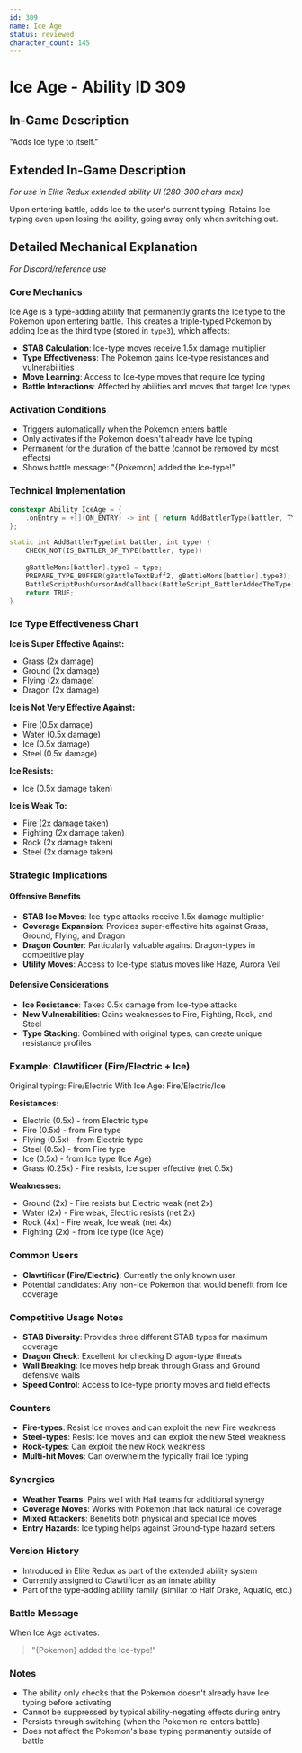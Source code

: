 ```yaml
---
id: 309
name: Ice Age
status: reviewed
character_count: 145
---
```


# Ice Age - Ability ID 309

## In-Game Description
"Adds Ice type to itself."

## Extended In-Game Description
*For use in Elite Redux extended ability UI (280-300 chars max)*

Upon entering battle, adds Ice to the user's current typing. Retains Ice typing even upon losing the ability, going away only when switching out.

## Detailed Mechanical Explanation
*For Discord/reference use*

### Core Mechanics
Ice Age is a type-adding ability that permanently grants the Ice type to the Pokemon upon entering battle. This creates a triple-typed Pokemon by adding Ice as the third type (stored in `type3`), which affects:

- **STAB Calculation**: Ice-type moves receive 1.5x damage multiplier
- **Type Effectiveness**: The Pokemon gains Ice-type resistances and vulnerabilities
- **Move Learning**: Access to Ice-type moves that require Ice typing
- **Battle Interactions**: Affected by abilities and moves that target Ice types

### Activation Conditions
- Triggers automatically when the Pokemon enters battle
- Only activates if the Pokemon doesn't already have Ice typing
- Permanent for the duration of the battle (cannot be removed by most effects)
- Shows battle message: "{Pokemon} added the Ice-type!"

### Technical Implementation
```cpp
constexpr Ability IceAge = {
    .onEntry = +[](ON_ENTRY) -> int { return AddBattlerType(battler, TYPE_ICE); },
};

static int AddBattlerType(int battler, int type) {
    CHECK_NOT(IS_BATTLER_OF_TYPE(battler, type))
    
    gBattleMons[battler].type3 = type;
    PREPARE_TYPE_BUFFER(gBattleTextBuff2, gBattleMons[battler].type3);
    BattleScriptPushCursorAndCallback(BattleScript_BattlerAddedTheType);
    return TRUE;
}
```

### Ice Type Effectiveness Chart
**Ice is Super Effective Against:**
- Grass (2x damage)
- Ground (2x damage) 
- Flying (2x damage)
- Dragon (2x damage)

**Ice is Not Very Effective Against:**
- Fire (0.5x damage)
- Water (0.5x damage)
- Ice (0.5x damage)
- Steel (0.5x damage)

**Ice Resists:**
- Ice (0.5x damage taken)

**Ice is Weak To:**
- Fire (2x damage taken)
- Fighting (2x damage taken)
- Rock (2x damage taken)
- Steel (2x damage taken)

### Strategic Implications

#### Offensive Benefits
- **STAB Ice Moves**: Ice-type attacks receive 1.5x damage multiplier
- **Coverage Expansion**: Provides super-effective hits against Grass, Ground, Flying, and Dragon
- **Dragon Counter**: Particularly valuable against Dragon-types in competitive play
- **Utility Moves**: Access to Ice-type status moves like Haze, Aurora Veil

#### Defensive Considerations
- **Ice Resistance**: Takes 0.5x damage from Ice-type attacks
- **New Vulnerabilities**: Gains weaknesses to Fire, Fighting, Rock, and Steel
- **Type Stacking**: Combined with original types, can create unique resistance profiles

### Example: Clawtificer (Fire/Electric + Ice)
Original typing: Fire/Electric
With Ice Age: Fire/Electric/Ice

**Resistances:**
- Electric (0.5x) - from Electric type
- Fire (0.5x) - from Fire type
- Flying (0.5x) - from Electric type
- Steel (0.5x) - from Fire type
- Ice (0.5x) - from Ice type (Ice Age)
- Grass (0.25x) - Fire resists, Ice super effective (net 0.5x)

**Weaknesses:**
- Ground (2x) - Fire resists but Electric weak (net 2x)
- Water (2x) - Fire weak, Electric resists (net 2x)
- Rock (4x) - Fire weak, Ice weak (net 4x)
- Fighting (2x) - from Ice type (Ice Age)

### Common Users
- **Clawtificer (Fire/Electric)**: Currently the only known user
- Potential candidates: Any non-Ice Pokemon that would benefit from Ice coverage

### Competitive Usage Notes
- **STAB Diversity**: Provides three different STAB types for maximum coverage
- **Dragon Check**: Excellent for checking Dragon-type threats
- **Wall Breaking**: Ice moves help break through Grass and Ground defensive walls
- **Speed Control**: Access to Ice-type priority moves and field effects

### Counters
- **Fire-types**: Resist Ice moves and can exploit the new Fire weakness
- **Steel-types**: Resist Ice moves and can exploit the new Steel weakness
- **Rock-types**: Can exploit the new Rock weakness
- **Multi-hit Moves**: Can overwhelm the typically frail Ice typing

### Synergies
- **Weather Teams**: Pairs well with Hail teams for additional synergy
- **Coverage Moves**: Works with Pokemon that lack natural Ice coverage
- **Mixed Attackers**: Benefits both physical and special Ice moves
- **Entry Hazards**: Ice typing helps against Ground-type hazard setters

### Version History
- Introduced in Elite Redux as part of the extended ability system
- Currently assigned to Clawtificer as an innate ability
- Part of the type-adding ability family (similar to Half Drake, Aquatic, etc.)

### Battle Message
When Ice Age activates:
> "{Pokemon} added the Ice-type!"

### Notes
- The ability only checks that the Pokemon doesn't already have Ice typing before activating
- Cannot be suppressed by typical ability-negating effects during entry
- Persists through switching (when the Pokemon re-enters battle)
- Does not affect the Pokemon's base typing permanently outside of battle